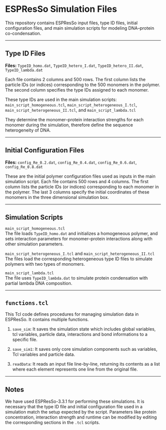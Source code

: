 # ESPResSo Simulation Files

This repository contains ESPResSo input files, type ID files, initial configuration files, and main simulation scripts for modeling DNA–protein co-condensation.

---

## Type ID Files  
**Files:** `TypeID_homo.dat`, `TypeID_hetero_I.dat`, `TypeID_hetero_II.dat`, `TypeID_lambda.dat`

Each file contains 2 columns and 500 rows.
The first column lists the particle IDs (or indices) corresponding to the 500 monomers in the polymer.
The second column specifies the type IDs assigned to each monomer.

These type IDs are used in the main simulation scripts:
`main_script_homogeneous.tcl`,
`main_script_heterogeneous_I.tcl`,
`main_script_heterogeneous_II.tcl`, and
`main_script_lambda.tcl` 

They determine the monomer–protein interaction strengths for each monomer during the simulation, therefore define the sequence heterogeneity of DNA.


---

## Initial Configuration Files  
**Files:** `config_Re_0.2.dat`, `config_Re_0.4.dat`, `config_Re_0.6.dat`, `config_Re_0.8.dat`

These are the initial polymer configuration files used as inputs in the main simulation script. Each file contains 500 rows and 4 columns. The first column lists the particle IDs (or indices) corresponding to each monomer in the polymer. The last 3 columns specify the initial coordinates of these monomers in the three dimensional simulation box. 

---

## Simulation Scripts

`main_script_homogeneous.tcl`  
The file loads `TypeID_homo.dat` and initializes a homogeneous polymer, and sets interaction parameters for monomer–protein interactions along with other simulation parameters.

`main_script_heterogeneous_I.tcl` and `main_script_heterogeneous_II.tcl`  
The files load the corresponding heterogeneous type ID files to simulate polymers with two types of monomers.

`main_script_lambda.tcl`  
The file uses `TypeID_lambda.dat` to simulate protein condensation with partial lambda DNA composition.

---

## `functions.tcl`

This Tcl code defines procedures for managing simulation data in ESPResSo. It contains multiple functions.

1. `save_sim`: It saves the simulation state which includes global variables, tcl variables, particle data, interactions and bond informations to a specific file.
   
2. `save_sim1`: It saves only core simulation components such as variables, Tcl variables and particle data.

3. `readData`: It reads an input file line-by-line, returning its contents as a list where each element represents one line from the original file. 
---

## Notes

We have used ESPResSo-3.3.1 for performing these simulations.
It is necessary that the type ID file and initial configuration file used in a simulation match the setup expected by the script.
Parameters like protein concentration, interaction strength and runtime can be modified by editing the corresponding sections in the `.tcl` scripts.

